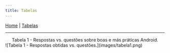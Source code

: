 ```yaml
---
title: Tabelas
---
```


[Home](/android-code-smells-article) | [Tabelas](tables) 
<hr/>

<center>Tabela 1 - Respostas vs. questões sobre boas e más práticas Android.</center>
![Tabela 1 - Respostas obtidas vs. questões.](images/tabela1.png)